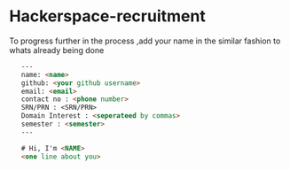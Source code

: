 # Hackerspace-recruitment

To progress further in the process ,add your name in the similar fashion to whats already being done

 ```md
    ---
    name: <name>
    github: <your github username>
    email: <email>
    contact no : <phone number>
    SRN/PRN : <SRN/PRN>
    Domain Interest : <seperateed by commas>
    semester : <semester>
    ---

    # Hi, I'm <NAME>
    <one line about you>
    
